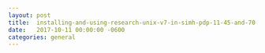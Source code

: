 ```yaml
---
layout:	post
title:	installing-and-using-research-unix-v7-in-simh-pdp-11-45-and-70-emulators-rev-1.6
date:	2017-10-11 00:00:00 -0600
categories:	general
---
```


